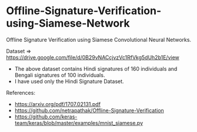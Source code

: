 # Offline-Signature-Verification-using-Siamese-Network

Offline Signature Verification using Siamese Convolutional Neural Networks.

Dataset => https://drive.google.com/file/d/0B29vNACcjvzVc1RfVkg5dUh2b1E/view
* The above dataset contains Hindi signatures of 160 individuals and Bengali signatures of 100 individuals.
* I have used only the Hindi Signature Dataset.

References:
* https://arxiv.org/pdf/1707.02131.pdf
* https://github.com/netrapathak/Offline-Signature-Verification
* https://github.com/keras-team/keras/blob/master/examples/mnist_siamese.py
